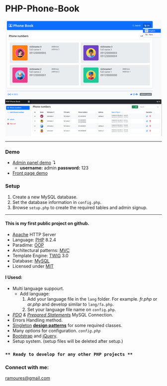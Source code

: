 # PHP-Phone-Book
<img src="screenshot.png">
<img src="screenshot2.png">

___
### Demo
+ [Admin panel demo](https://awaweb.ir/projects/free/php_phone_book/admin) &#8628;
     * **username:** admin **password:** 123  
+ [Front page demo](https://awaweb.ir/projects/free/php_phone_book)

### Setup

1. Create a new MySQL database.
2. Set the database information in `config.php`.
2. Browse `setup.php` to create the required tables and  admin signup.

___
#### This is my first public project on github. 
+ [Apache](https://httpd.apache.org/) HTTP Server
+ Language: [PHP](https://www.php.net/) 8.2.4
+ Paradime: [OOP](https://en.wikipedia.org/wiki/Object-oriented_programming)
+ Architectural patterns: [MVC](https://en.wikipedia.org/wiki/Model%E2%80%93view%E2%80%93controller)
+ Template Engine: [TWIG](https://twig.symfony.com/) 3.0
+ Database: [MySQL](https://www.mysql.com/)
+ Licensed under [MIT](https://github.com/ramoures/PHP-Phone-Book/blob/main/LICENSE)

#### I Usesd:
+ Multi language suppourt.
     + Add language:
          1. Add your language file in the `lang` folder.
For example. *fr.php* or *ar.php* and develop similar to `lang/fa.php`.
          2. Set your language file name on `config.php`.
+  *[PDO](https://www.php.net/manual/en/book.pdo.php) & [Prepared Statements](https://www.php.net/manual/en/mysqli.quickstart.prepared-statements.php)* MySQL Connection.
+ Errors Handling method.
+ [Singleton](https://en.wikipedia.org/wiki/Singleton_pattern) [**design patterns**](https://en.wikipedia.org/wiki/Design_Patterns) for some required classes.
+ Many *options* for configuration. *`config.php`*
+ [Bootstrap](https://getbootstrap.com/) and [jQuery](https://jquery.com/).
+ Setup system. (setup files will be deleted after setup.)

### ``** Ready to develop for any other PHP projects **``



### Connect with me:
ramoures@gmail.com
